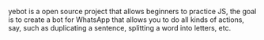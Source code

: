 yebot is a open source  project that allows beginners to practice JS, the goal is to create a bot for WhatsApp that allows you to do all kinds of actions, say, such as duplicating a sentence, splitting a word into letters, etc.
